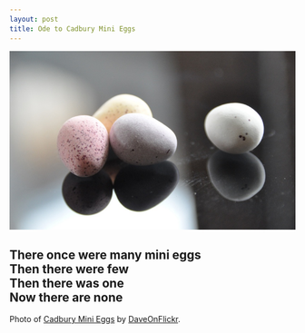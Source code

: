 ```yaml
---
layout: post
title: Ode to Cadbury Mini Eggs
---
```


![Cadbury Mini Eggs](/blog/images/2016/04/cadbury-mini-eggs.jpg)

<h2>There once were many mini eggs<br>
Then there were few<br>
Then there was one<br>
Now there are none</h2>

<div class="footnotes">
  <p>Photo of <a href="http://amzn.to/1VSBBeh">Cadbury Mini Eggs</a> by <a href="https://www.flickr.com/photos/rnddave/8478518955/">DaveOnFlickr</a>.</p>
</div>